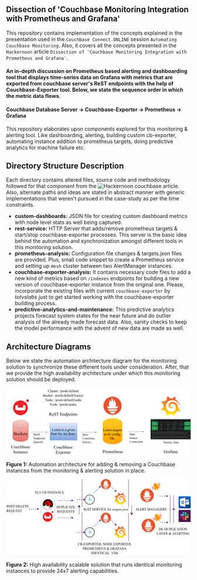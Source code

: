 ## Dissection of 'Couchbase Monitoring Integration with Prometheus and Grafana'

This repository contains implementation of the concepts explained in the presentation used in the `Couchbase Connect.ONLINE` session `Automating Couchbase Monitoring`. Also, it covers all the concepts presented in the `Hackernoon` article `Dissection of 'Couchbase Monitoring Integration with Prometheus and Grafana'`.  

#### An in-depth discussion on Prometheus based alerting and dashboarding tool that displays time-series data on Grafana with metrics that are exported from couchbase server's ReST endpoints with the help of Couchbase-Exporter tool. Below, we state the sequence order in which the metric data flows.  

#### Couchbase Database Server &#8594; Couchbase-Exporter &#8594; Prometheus &#8594; Grafana

This repository elaborates upon components explored for this monitoring & alerting tool. Like dashboarding, alerting, building custom cb-exporter, automating instance addition to prometheus targets, doing predictive analytics for machine failure etc.

## Directory Structure Description

Each directory contains altered files, source code and methodology followed for that component from the ![Hackernoon couchbase article](https://hackernoon.com/dissecting-the-couchbase-monitoring-integration-with-prometheus-and-grafana-ge1v6263t). Also, alternate paths and ideas are stated in abstract manner with generic implementations that weren't pursued in the case-study as per the time constraints.

* __custom-dashboards:__ JSON file for creating custom dashboard metrics with node level stats as well being captured.
* __rest-service:__  HTTP Server that adds/remove prometheus targets & start/stop couchbase-exporter processes. This server is the basic idea behind the automation and synchronization amongst different tools in this monitoring solution.
* __prometheus-analysis:__  Configuration file changes & targets.json files are provided. Plus, small code snippet to create a Prometheus service and setting up `mesh` cluster between two AlertManager instances.
* __couchbase-exporter-analysis:__ It contains necessary code files to add a new kind of metrics based on `/indexes` endpoints for building a new version of couchbase-exporter instance from the original one. Please, incorporate the existing files with current `couchbase-exporter` by _totvslabs_ just to get started working with the couchbase-exporter building process.
* __predictive-analytics-and-maintenance:__ This predictive analytics projects forecast system states for the near future and do outlier analysis of the already made forecast data. Also, sanity checks to keep the model performance with the advent of new data are made as well.

## Architecture Diagrams

Below we state the automation architecture diagram for the monitoring solution to synchronize these different tools under consideration. After, that we provide the high availability architecture under which this monitoring solution should be deployed.


<p align="center">
  <img src="assets/arch_dia_couch.png" width="850" />

  <b>Figure 1:</b> Automation architecture for adding & removing a Couchbase instances from the monitoring & alerting solution in place.
</p>


<p align="center">
  <img src="assets/prom_ha.png" width="850" />

  <b>Figure 2:</b> High availability scalable solution that runs identical monitoring instances to provide 24x7 alerting capabilities.
</p>
